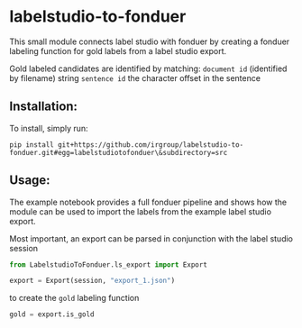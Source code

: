 # labelstudio-to-fonduer

This small module connects label studio with fonduer by creating a fonduer labeling function for gold labels from a label studio export.

Gold labeled candidates are identified by matching:
`document id` (identified by filename)
string
 `sentence id`
the character offset in the sentence

## Installation:
To install, simply run: 
```
pip install git+https://github.com/irgroup/labelstudio-to-fonduer.git#egg=labelstudiotofonduer\&subdirectory=src
```

## Usage:
The example notebook provides a full fonduer pipeline and shows how the module can be used to import the labels from the example label studio export.

Most important, an export can be parsed in conjunction with the label studio session

```Python
from LabelstudioToFonduer.ls_export import Export

export = Export(session, "export_1.json")
```
to create the `gold` labeling function
```Python
gold = export.is_gold
```
